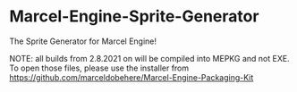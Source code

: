 # Marcel-Engine-Sprite-Generator
The Sprite Generator for Marcel Engine!

NOTE:
all builds from 2.8.2021 on will be compiled into MEPKG and not EXE.
To open those files, please use the installer from https://github.com/marceldobehere/Marcel-Engine-Packaging-Kit
